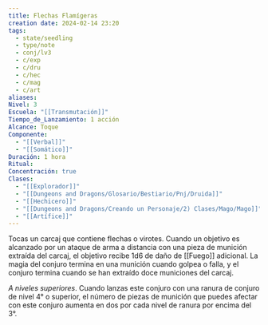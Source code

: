 ```yaml
---
title: Flechas Flamígeras
creation date: 2024-02-14 23:20
tags:
  - state/seedling
  - type/note
  - conj/lv3
  - c/exp
  - c/dru
  - c/hec
  - c/mag
  - c/art
aliases: 
Nivel: 3
Escuela: "[[Transmutación]]"
Tiempo_de_Lanzamiento: 1 acción
Alcance: Toque
Componente:
  - "[[Verbal]]"
  - "[[Somático]]"
Duración: 1 hora
Ritual: 
Concentración: true
Clases:
  - "[[Explorador]]"
  - "[[Dungeons and Dragons/Glosario/Bestiario/Pnj/Druida]]"
  - "[[Hechicero]]"
  - "[[Dungeons and Dragons/Creando un Personaje/2) Clases/Mago/Mago]]"
  - "[[Artífice]]"
---
```

Tocas un carcaj que contiene flechas o virotes. Cuando un objetivo es alcanzado por un ataque de arma a distancia con una pieza de munición extraída del carcaj, el objetivo recibe 1d6 de daño de [[Fuego]] adicional. La magia del conjuro termina en una munición cuando golpea o falla, y el conjuro termina cuando se han extraído doce municiones del carcaj.

*A niveles superiores*. Cuando lanzas este conjuro con una ranura de conjuro de nivel 4° o superior, el número de piezas de munición que puedes afectar con este conjuro aumenta en dos por cada nivel de ranura por encima del 3°.